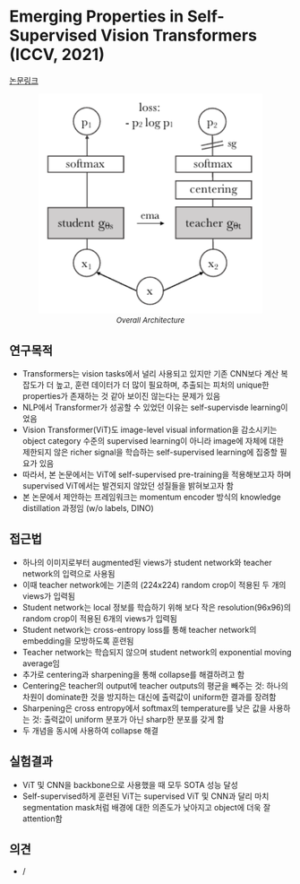 # Emerging Properties in Self-Supervised Vision Transformers (ICCV, 2021)

[논문링크](https://openaccess.thecvf.com/content/ICCV2021/html/Caron_Emerging_Properties_in_Self-Supervised_Vision_Transformers_ICCV_2021_paper.html)

<p align="center">
    <img width="400" alt='fig1' src="../img/caron2021emerging.png?raw=true"></br>
    <em><font size=2>Overall Architecture</font></em>
</p>

## 연구목적
- Transformers는 vision tasks에서 널리 사용되고 있지만 기존 CNN보다 계산 복잡도가 더 높고, 훈련 데이터가 더 많이 필요하며, 추출되는 피처의 unique한 properties가 존재하는 것 같아 보이진 않는다는 문제가 있음
- NLP에서 Transformer가 성공할 수 있었던 이유는 self-supervisde learning이었음
- Vision Transformer(ViT)도 image-level visual information을 감소시키는 object category 수준의 supervised learning이 아니라 image에 자체에 대한 제한되지 않은 richer signal을 학습하는 self-supervised learning에 집중할 필요가 있음
- 따라서, 본 논문에서는 ViT에 self-supervised pre-training을 적용해보고자 하며 supervised ViT에서는 발견되지 않았던 성질들을 밝혀보고자 함
- 본 논문에서 제안하는 프레임워크는 momentum encoder 방식의 knowledge distillation 과정임 (w/o labels, DINO)

## 접근법
- 하나의 이미지로부터 augmented된 views가 student network와 teacher network의 입력으로 사용됨
- 이때 teacher network에는 기존의 (224x224) random crop이 적용된 두 개의 views가 입력됨
- Student network는 local 정보를 학습하기 위해 보다 작은 resolution(96x96)의 random crop이 적용된 6개의 views가 입력됨
- Student network는 cross-entropy loss를 통해 teacher network의 embedding을 모방하도록 훈련됨
- Teacher network는 학습되지 않으며 student network의 exponential moving average임
- 추가로 centering과 sharpening을 통해 collapse를 해결하려고 함
- Centering은 teacher의 output에 teacher outputs의 평균을 빼주는 것: 하나의 차원이 dominate한 것을 방지하는 대신에 출력값이 uniform한 결과를 장려함
- Sharpening은 cross entropy에서 softmax의 temperature를 낮은 값을 사용하는 것: 출력값이 uniform 분포가 아닌 sharp한 분포를 갖게 함
- 두 개념을 동시에 사용하여 collapse 해결

## 실험결과
- ViT 및 CNN을 backbone으로 사용했을 때 모두 SOTA 성능 달성
- Self-supervised하게 훈련된 ViT는 supervised ViT 및 CNN과 달리 마치 segmentation mask처럼 배경에 대한 의존도가 낮아지고 object에 더욱 잘 attention함

## 의견
- /
